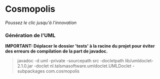 # Cosmopolis

*Poussez le clic jusqu'à l'innovation*

### Génération de l'UML

**IMPORTANT: Déplacer le dossier 'tests' à la racine du projet pour éviter des erreurs de compilation de la part de javadoc.**

> javadoc -d uml -private -sourcepath src -docletpath lib/umldoclet-2.1.0.jar -doclet nl.talsmasoftware.umldoclet.UMLDoclet -subpackages com.cosmopolis